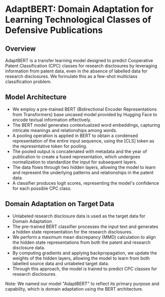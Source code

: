 # AdaptBERT: Domain Adaptation for Learning Technological Classes of Defensive Publications

## Overview
AdaptBERT is a transfer learning model designed to predict Cooperative Patent Classification (CPC) classes for research disclosures by leveraging information from patent data, even in the absence of labelled data for research disclosures. We formulate this as a few-shot multiclass classification problem.

## Model Architecture
- We employ a pre-trained BERT (Bidirectional Encoder Representations from Transformers) base uncased model provided by Hugging Face to encode textual information effectively.
- The BERT model generates contextualized word embeddings, capturing intricate meanings and relationships among words.
- A pooling operation is applied in BERT to obtain a condensed representation of the entire input sequence, using the [CLS] token as the representative token for pooling.
- The pooled output is concatenated with metadata and the year of publication to create a fused representation, which undergoes normalization to standardize the input for subsequent layers.
- The data flows through two hidden layers, allowing the model to learn and represent the underlying patterns and relationships in the patent data.
- A classifier produces logit scores, representing the model's confidence for each possible CPC class.

## Domain Adaptation on Target Data
- Unlabeled research disclosure data is used as the target data for Domain Adaptation.
- The pre-trained BERT classifier processes the input text and generates a hidden state representation for the research disclosures.
- We perform a maximum mean discrepancy (MMD) calculation to align the hidden state representations from both the patent and research disclosure data.
- By computing gradients and applying backpropagation, we update the weights of the hidden layers, allowing the model to learn from both labelled source data and unlabeled target data.
- Through this approach, the model is trained to predict CPC classes for research disclosures.

Note: We named our model "AdaptBERT" to reflect its primary purpose and capability, which is domain adaptation using the BERT architecture.
